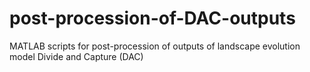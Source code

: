 # post-procession-of-DAC-outputs
MATLAB scripts for post-procession of outputs of landscape evolution model Divide and Capture (DAC)
